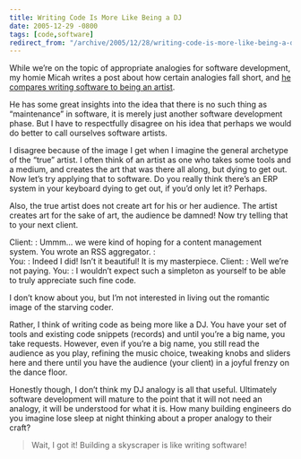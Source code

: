 ```yaml
---
title: Writing Code Is More Like Being a DJ
date: 2005-12-29 -0800
tags: [code,software]
redirect_from: "/archive/2005/12/28/writing-code-is-more-like-being-a-dj.aspx/"
---
```


While we’re on the topic of appropriate analogies for software
development, my homie Micah writes a post about how certain analogies
fall short, and [he compares writing software to being an
artist](http://micahdylan.com/archive/2005/12/29/EngineeringistoSoftwareWhatForestryistoBallet.aspx?Pending=true).

He has some great insights into the idea that there is no such thing as
“maintenance” in software, it is merely just another software
development phase. But I have to respectfully disagree on his idea that
perhaps we would do better to call ourselves software artists.

I disagree because of the image I get when I imagine the general
archetype of the “true” artist. I often think of an artist as one who
takes some tools and a medium, and creates the art that was there all
along, but dying to get out. Now let’s try applying that to software. Do
you really think there’s an ERP system in your keyboard dying to get
out, if you’d only let it? Perhaps.

Also, the true artist does not create art for his or her audience. The
artist creates art for the sake of art, the audience be damned! Now try
telling that to your next client.

Client:
:   Ummm... we were kind of hoping for a content management system. You
    wrote an RSS aggregator.
:   
You:
:   Indeed I did! Isn’t it beautiful! It is my masterpiece.
Client:
:   Well we’re not paying.
You:
:   I wouldn’t expect such a simpleton as yourself to be able to truly
    appreciate such fine code.

I don’t know about you, but I’m not interested in living out the
romantic image of the starving coder.

Rather, I think of writing code as being more like a DJ. You have your
set of tools and existing code snippets (records) and until you’re a big
name, you take requests. However, even if you’re a big name, you still
read the audience as you play, refining the music choice, tweaking knobs
and sliders here and there until you have the audience (your client) in
a joyful frenzy on the dance floor.

Honestly though, I don’t think my DJ analogy is all that useful.
Ultimately software development will mature to the point that it will
not need an analogy, it will be understood for what it is. How many
building engineers do you imagine lose sleep at night thinking about a
proper analogy to their craft?

> Wait, I got it! Building a skyscraper is like writing software!

